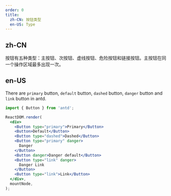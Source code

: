 ```yaml
---
order: 0
title:
  zh-CN: 按钮类型
  en-US: Type
---
```


## zh-CN

按钮有五种类型：主按钮、次按钮、虚线按钮、危险按钮和链接按钮。主按钮在同一个操作区域最多出现一次。

## en-US

There are `primary` button, `default` button, `dashed` button, `danger` button and `link` button in antd.

```jsx
import { Button } from 'antd';

ReactDOM.render(
  <div>
    <Button type="primary">Primary</Button>
    <Button>Default</Button>
    <Button type="dashed">Dashed</Button>
    <Button type="primary" danger>
      Danger
    </Button>
    <Button danger>Danger default</Button>
    <Button type="link" danger>
      Danger Link
    </Button>
    <Button type="link">Link</Button>
  </div>,
  mountNode,
);
```
